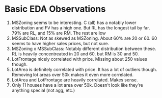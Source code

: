 # Basic EDA Observations
1. MSZoning seems to be interesting. C (all) has a notably lower distribution and FV has a high one. But RL has the longest tail by far. 79% are RL, and 15% are RM. The rest are low
2. MSSubClass: Not as skewed as MSZoning. About 60% are 20 or 60. 60 seems to have higher sales prices, but not sure.
3. MSZoning x MSSubClass: Notably different distribution between these. RL is heavily concentreated in 20 and 60, but RM is 30 and 50.
4. LotFrontage nicely correlated with price. Missing about 250 values though.
5. LotArea is definitely correlated with price. It has a lot of outliers though. Removing lot areas over 50k makes it even more correlated.
6. LotArea and LotFrontage are heavily correlated. Makes sense.
7. Only 11 houses have a lot area over 50k. Doesn't look like they're anything special (not agg, etc.)